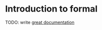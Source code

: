 # Introduction to formal

TODO: write [great documentation](http://jacobian.org/writing/what-to-write/)
